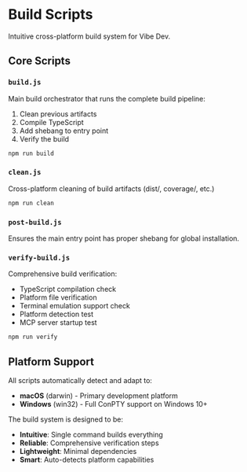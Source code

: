 # Build Scripts

Intuitive cross-platform build system for Vibe Dev.

## Core Scripts

### `build.js`
Main build orchestrator that runs the complete build pipeline:
1. Clean previous artifacts
2. Compile TypeScript
3. Add shebang to entry point
4. Verify the build

```bash
npm run build
```

### `clean.js`
Cross-platform cleaning of build artifacts (dist/, coverage/, etc.)

```bash
npm run clean
```

### `post-build.js`
Ensures the main entry point has proper shebang for global installation.

### `verify-build.js`
Comprehensive build verification:
- TypeScript compilation check
- Platform file verification
- Terminal emulation support check
- Platform detection test
- MCP server startup test

```bash
npm run verify
```

## Platform Support

All scripts automatically detect and adapt to:
- **macOS** (darwin) - Primary development platform
- **Windows** (win32) - Full ConPTY support on Windows 10+

The build system is designed to be:
- **Intuitive**: Single command builds everything
- **Reliable**: Comprehensive verification steps
- **Lightweight**: Minimal dependencies
- **Smart**: Auto-detects platform capabilities